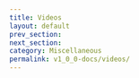 ```yaml
---
title: Videos
layout: default
prev_section:
next_section:
category: Miscellaneous
permalink: v1_0_0-docs/videos/
---
```

